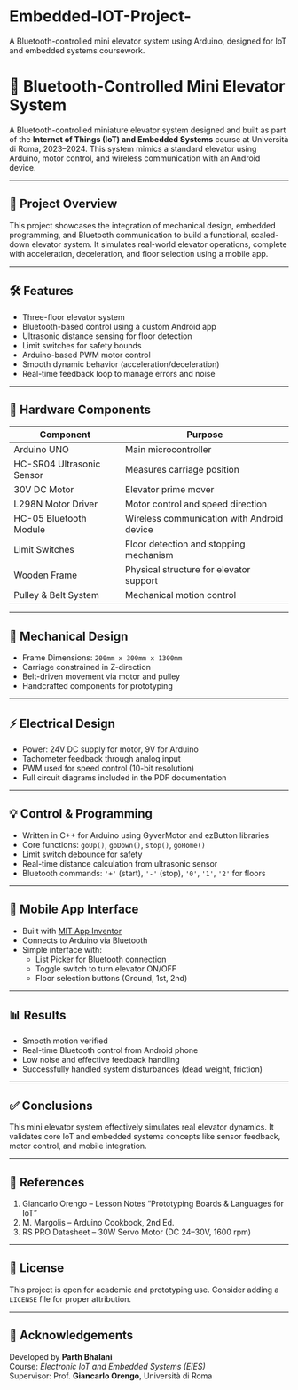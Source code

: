 # Embedded-IOT-Project-
A Bluetooth-controlled mini elevator system using Arduino, designed for IoT and embedded systems coursework.


# 🚀 Bluetooth-Controlled Mini Elevator System

A Bluetooth-controlled miniature elevator system designed and built as part of the **Internet of Things (IoT) and Embedded Systems** course at Università di Roma, 2023–2024. This system mimics a standard elevator using Arduino, motor control, and wireless communication with an Android device.

---

## 📌 Project Overview

This project showcases the integration of mechanical design, embedded programming, and Bluetooth communication to build a functional, scaled-down elevator system. It simulates real-world elevator operations, complete with acceleration, deceleration, and floor selection using a mobile app.

---

## 🛠️ Features

- Three-floor elevator system
- Bluetooth-based control using a custom Android app
- Ultrasonic distance sensing for floor detection
- Limit switches for safety bounds
- Arduino-based PWM motor control
- Smooth dynamic behavior (acceleration/deceleration)
- Real-time feedback loop to manage errors and noise

---

## 🧰 Hardware Components

| Component                  | Purpose                                             |
|---------------------------|-----------------------------------------------------|
| Arduino UNO               | Main microcontroller                                |
| HC-SR04 Ultrasonic Sensor | Measures carriage position                          |
| 30V DC Motor              | Elevator prime mover                                |
| L298N Motor Driver        | Motor control and speed direction                   |
| HC-05 Bluetooth Module    | Wireless communication with Android device          |
| Limit Switches            | Floor detection and stopping mechanism              |
| Wooden Frame              | Physical structure for elevator support             |
| Pulley & Belt System      | Mechanical motion control                           |

---

## 📐 Mechanical Design

- Frame Dimensions: `200mm x 300mm x 1300mm`
- Carriage constrained in Z-direction
- Belt-driven movement via motor and pulley
- Handcrafted components for prototyping

---

## ⚡ Electrical Design

- Power: 24V DC supply for motor, 9V for Arduino
- Tachometer feedback through analog input
- PWM used for speed control (10-bit resolution)
- Full circuit diagrams included in the PDF documentation

---

## 💡 Control & Programming

- Written in C++ for Arduino using GyverMotor and ezButton libraries
- Core functions: `goUp()`, `goDown()`, `stop()`, `goHome()`
- Limit switch debounce for safety
- Real-time distance calculation from ultrasonic sensor
- Bluetooth commands: `'+'` (start), `'-'` (stop), `'0'`, `'1'`, `'2'` for floors

---

## 📱 Mobile App Interface

- Built with [MIT App Inventor](https://appinventor.mit.edu/)
- Connects to Arduino via Bluetooth
- Simple interface with:
  - List Picker for Bluetooth connection
  - Toggle switch to turn elevator ON/OFF
  - Floor selection buttons (Ground, 1st, 2nd)

---

## 📊 Results

- Smooth motion verified
- Real-time Bluetooth control from Android phone
- Low noise and effective feedback handling
- Successfully handled system disturbances (dead weight, friction)

---

## ✅ Conclusions

This mini elevator system effectively simulates real elevator dynamics. It validates core IoT and embedded systems concepts like sensor feedback, motor control, and mobile integration.

---

## 📄 References

1. Giancarlo Orengo – Lesson Notes “Prototyping Boards & Languages for IoT”
2. M. Margolis – Arduino Cookbook, 2nd Ed.
3. RS PRO Datasheet – 30W Servo Motor (DC 24–30V, 1600 rpm)

---

## 📃 License

This project is open for academic and prototyping use. Consider adding a `LICENSE` file for proper attribution.

---

## 📎 Acknowledgements

Developed by **Parth Bhalani**  
Course: *Electronic IoT and Embedded Systems (EIES)*  
Supervisor: Prof. **Giancarlo Orengo**, Università di Roma  
